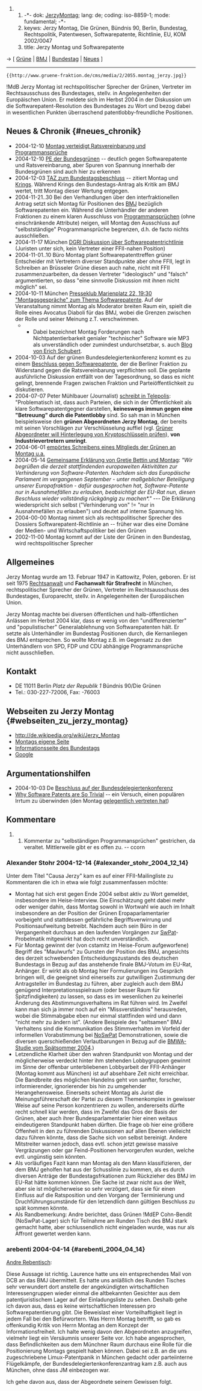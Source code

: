 1.  1.  -\*- dok: [JerzyMontag](JerzyMontag "wikilink"); lang: de;
        coding: iso-8859-1; mode: fundamental; -\*-
    2.  keyws: Jerzy Montag, Die Grünen, Bündnis 90, Berlin, Bundestag,
        Rechtspolitik, Patentwesen, Softwarepatente, Richtlinie, EU, KOM
        2002/0047
    3.  title: Jerzy Montag und Softwarepatente

-\> \[ [ Grüne](SwpatgrueneDe "wikilink") \| [
BMJ](SwpatbmjDe "wikilink") \| [ Bundestag](BundestagDe "wikilink") \| [
Neues](SwpatcninoDe "wikilink") \]

------------------------------------------------------------------------

```{=mediawiki}
{{http://www.gruene-fraktion.de/cms/media/2/2055.montag_jerzy.jpg}}
```
!MdB Jerzy Montag ist rechtspolitischer Sprecher der Grünen, Vertreter
im Rechtsausschuss des Bundestages, stellv. in Angelegenheiten der
Europäischen Union. Er meldete sich im Herbst 2004 in der Diskussion um
die Softwarepatent-Resolution des Bundestages zu Wort und bezog dabei in
wesentlichen Punkten überraschend patentlobby-freundliche Positionen.

## Neues & Chronik {#neues_chronik}

-   2004-12-10 [ Montag verteidigt Ratsvereinbarung und
    Programmansprüche](Montag041210De "wikilink")
-   2004-12-10 [ PE der Bundesgrünen](Gruene041210De "wikilink") \--
    deutlich gegen Softwarepatente und Ratsvereinbarung, aber Spuren von
    Spannung innerhalb der Bundesgrünen sind auch hier zu erkennen
-   2004-12-03 [TAZ zum
    Bundestagsbeschluss](http://www.taz.de/pt/2004/12/03/a0163.nf/text "wikilink")
    \-- zitiert Montag und [ Krings](GuenterKringsDe "wikilink").
    Während Krings den Bundestags-Antrag als Kritik am BMJ wertet, tritt
    Montag dieser Wertung entgegen.
-   2004-11-21..30 Bei den Verhandlungen über den interfraktionellen
    Antrag setzt sich Montag für Positionen des [
    BMJ](SwpatbmjDe "wikilink") bezüglich Softwarepatenten ein. Während
    die Unterhändler der anderen Fraktionen zu einem klaren Ausschluss
    von [ Programmansprüchen](EubsaProgDe "wikilink") (ohne
    einschränkende Attribute) neigen, will Montag den Ausschluss auf
    \"selbstständige\" Programmansprüche begrenzen, d.h. de facto nichts
    ausschließen.
-   2004-11-17 München [DGRI Diskussion über
    Softwarepatentrichtlinie](http://www.dgri.de/ausschuesse/sws_041117.html "wikilink")
    (Juristen unter sich, kein Vertreter einer FFII-nahen Position)
-   2004-11-01..10 Büro Montag plant Softwarepatenttreffen grüner
    Entscheider mit Vertretern diverser Standpunkte aber ohne FFII, legt
    in Schreiben an Brüsseler Grüne diesen auch nahe, nicht mit FFII
    zusammenzuarbeiten, da dessen Vertreter \"ideologisch\" und
    \"falsch\" argumentierten, so dass \"eine sinnvolle Diskussion mit
    ihnen nicht möglich\" sei.
-   2004-10-11 München [Presseklub Marienplatz 22, 19:30
    \"Montagsgespräche\" zum Thema
    Softwarepatente](http://jerzy-montag.de/index.php?id=225 "wikilink").
    Auf der Veranstaltung nimmt Montag als Moderator breiten Raum ein,
    spielt die Rolle eines Avocatus Diaboli für das BMJ, wobei die
    Grenzen zwischen der Rolle und seiner Meinung z.T. verschwimmen.
    -   -   Dabei bezeichnet Montag Forderungen nach
            Nichtpatentierbarkeit genialer \"technischer\" Software wie
            MP3 als unverständlich oder zumindest undurchsetzbar, s.
            auch [Blog von Erich
            Schubert](http://blog.drinsama.de/erich/de/2004102102-systems.html "wikilink").
-   2004-10-03 Auf der grünen Bundesdelegiertenkonferenz kommt es zu
    einem [ Beschluss gegen Softwarepatente](Gruene041103De "wikilink"),
    der die Berliner Fraktion zu Widerstand gegen die Ratsvereinbarung
    verpflichten soll. Die geplante ausführliche Diskussion entfällt von
    der Tagesordnung, so dass es nicht gelingt, brennende Fragen
    zwischen Fraktion und Parteiöffentlichkeit zu diskutieren.
-   2004-07-07 Peter Mühlbauer (Journalist) [schreibt in
    Telepolis](http://www.heise.de/tp/r4/artikel/17/17825/1.html "wikilink"):
    \"Problematisch ist, dass auch Parteien, die sich in der
    Öffentlichkeit als klare Softwarepatentgegner darstellen,
    **keineswegs immun gegen eine \"Betreuung\" durch die Patentlobby**
    sind. So sah man in München beispielsweise den **grünen Abgeordneten
    Jerzy Montag**, der bereits mit seinen Vorschlägen zur
    Verschlüsselung auffiel (vgl. [Grüner Abgeordneter will Hinterlegung
    von Kryptoschlüsseln
    prüfen](http://www.heise.de/security/news/meldung/41734 "wikilink")),
    **von Industrievertretern umringt**.
-   2004-06-01 [empörtes Schreibens eines Mitglieds der Grünen an Montag
    u.a.](http://lists.ffii.org/pipermail/de-parl/2004-June/000410.html "wikilink")
-   2004-05-14 [Gemeinsame Erklärung von Gretje Bettin und
    Montag](http://www.sh.gruene.de:8080/MdB/Bettin/ein_text?datum2=2004/05/14%2016%3A04%3A41%20GMT%2B2 "wikilink"):
    *\"Wir begrüßen die derzeit stattfindenden europaweiten Aktivitäten
    zur Verhinderung von Software-Patenten. Nachdem sich das Europäische
    Parlament im vergangenen September - unter maßgeblicher Beteiligung
    unserer Europafraktion - dafür ausgesprochen hat, Software-Patente
    nur in Ausnahmefällen zu erlauben, beabsichtigt der EU-Rat nun,
    diesen Beschluss wieder vollständig rückgängig zu machen\*.\"* \-\--
    Die Erklärung wiederspricht sich selbst (\"Verhinderung von\" !=
    \"nur in Ausnahmefällen zu erlauben\") und deutet auf interne
    Spannung hin.
-   2004-00-00 Montag nimmt sich als rechtspolitischer Sprecher des
    Dossiers Softwarepatent-Richtlinie an \-- früher war dies eine
    Domäne der Medien- und Wirtschaftspolitiker bei den Grünen
-   2002-11-00 Montag kommt auf der Liste der Grünen in den Bundestag,
    wird rechtspolitischer Sprecher

## Allgemeines

Jerzy Montag wurde am 13. Februar 1947 in Kattowitz, Polen, geboren. Er
ist seit 1975
[Rechtsanwalt](http://www.faktuell.de/Hintergrund/Background281.shtml "wikilink")
und **Fachanwalt für Strafrecht** in München, rechtspolitischer Sprecher
der Grünen, Vertreter im Rechtsausschuss des Bundestages, Europarecht,
stellv. in Angelegenheiten der Europäischen Union.

Jerzy Montag machte bei diversen öffentlichen und halb-öffentlichen
Anlässen im Herbst 2004 klar, dass er wenig von den
\"undifferenzierter\" und \"populistischer\" Generalablehnung von
Softwarepatenten hält. Er setzte als Unterhändler im Bundestag
Positionen durch, die Kernanliegen des BMJ entsprechen. So wollte Montag
z.B. im Gegensatz zu den Unterhändlern von SPD, FDP und CDU abhängige
Programmansprüche nicht ausschließen.

## Kontakt

-   DE 11011 Berlin *Platz der Republik 1* Bündnis 90/Die Grünen
-   Tel.: 030-227-72006, Fax: -76003

## Webseiten zu Jerzy Montag {#webseiten_zu_jerzy_montag}

-   <http://de.wikipedia.org/wiki/Jerzy_Montag>
-   [Montags eigene Seite](http://www.jerzy-montag.de/ "wikilink")
-   [Informationsseite des
    Bundestags](http://www.bundestag.de/mdb15/bio/M/montaje0.html "wikilink")
-   [Google](http://www.google.de/search?q=Jerzy+Montag "wikilink")

## Argumentationshilfen

-   2004-10-03 De [Beschluss auf der
    Bundesdelegiertenkonferenz](http://www.gruene-partei.de/cms/gruene_work/dok/39/39553.keine_softwarepatente.htm "wikilink")
-   [Why Software Patents are So
    Trivial](http://swpat.ffii.org/analysis/trivial/ "wikilink") \-- ein
    Versuch, einen populären Irrtum zu überwinden (den Montag
    [gelegentlich vertreten
    hat](http://blog.drinsama.de/erich/de/2004102102-systems.html "wikilink"))

## Kommentare

1.  1.  Kommentar zu \"selbständigen Programmansprüchen\" gestrichen, da
        veraltet. Mittlerweile gibt er es offen zu. \-- ccorn

### Alexander Stohr 2004-12-14 {#alexander_stohr_2004_12_14}

Unter dem Titel \"Causa Jerzy\" kam es auf einer FFII-Mailingliste zu
Kommentaren die ich in etwa wie folgt zusammenfassen möchte:

-   Montag hat sich erst gegen Ende 2004 selbst aktiv zu Wort gemeldet,
    insbesondere im Heise-Interview. Die Einschätzung geht dabei mehr
    oder weniger dahin, dass Montag sowohl in Wortwahl wie auch im
    Inhalt insbesondere an der Position der Grünen Eropaparlamentarier
    vorbeigeht und stattdessen gefährliche Begriffsverwirrung und
    Positionsaufweitung betreibt. Nachdem auch sein Büro in der
    Vergangenheit durchaus an den laufenden Vorgängen zur
    [SwPat](SwPat "wikilink")-Probelmatik mitgewirkt hat doch recht
    unverständlich.
-   Für Montag gewinnt der (von cstamitz im Heise-Forum aufgeworfene)
    Begriff des \"Maulwurfs\" zu Gunsten der Position des BMJ,
    angesichts des derzeit schwebenden Entscheidungszustands des
    deutschen Bundestags in Bezug auf das anstehende finale BMJ-Votum im
    EU-Rat, Anhänger. Er wirkt als ob Montag hier Formulierungen ins
    Gespräch bringen will, die geeignet sind einerseits zur gutwilligen
    Zustimmung der Antragsteller im Bundestag zu führen, aber zugleich
    auch dem BMJ genügend Interpretationsspielraum (oder besser Raum für
    Spitzfindigkeiten) zu lassen, so dass es im wesenlichen zu keinerlei
    Änderung des Abstimmungsverhaltens im Rat führen wird. Im Zweifel
    kann man sich ja immer noch auf ein \"Missverständnis\" herausreden,
    wobei die Stimmabgabe eben nur einmal stattfinden wird und dann
    \"nicht mehr zu ändern ist\". (Andere Beispiele des \"seltsamen\"
    BMJ Verhaltens sind die Kommunikation des Stimmverhalten im Vorfeld
    der informellen Vorabstimmung bei [NoSwPat](NoSwPat "wikilink")
    Demonstrationen, sowie die diversen querschießenden Verlautbarungen
    in Bezug auf die [ BMWA-Studie vom Spätsommer
    2004](Bmwa040715De "wikilink").)
-   Letzendliche Klarheit über den wahren Standpunkt von Montag und der
    möglicherweise verdeckt hinter ihm stehenden Lobbygruppen gewinnt im
    Sinne der offenbar unterbliebenen Lobbyarbeit der FFII-Anhänger
    (Montag kommt aus München) ist auf absehbare Zeit nicht erreichbar.
    Die Bandbreite des möglichen Handelns geht von sanfter, forscher,
    informierender, ignorierender bis hin zu umgehender
    Herangehensweise. Einerseits scheint Montag als Jurist die
    Meinungsführerschaft der Partei zu diesem Themenkomplex in gewisser
    Weise auf seine Person konzentrieren zu wollen, andererseits dürfte
    recht schnell klar werden, dass im Zweifel das Gros der Basis der
    Grünen, aber auch ihrer Bundesparlamentarier hier einen weitaus
    eindeutigeren Standpunkt haben dürften. Die frage ob hier eine
    größere Offenheit in den zu führenden Diskussionen auf allen Ebenen
    vielleicht dazu führen könnte, dass die Sache sich von selbst
    bereinigt. Andere Mitstreiter warnen jedoch, dass evtl. schon jetzt
    gewisse massive Vergräzungen oder gar Feind-Positionen hervorgerufen
    wurden, welche evtl. ungünstig sein könnten.
-   Als vorläufiges Fazit kann man Montag als den Mann klassifizieren,
    der dem BMJ geholfen hat aus der Schusslinie zu kommen, als es durch
    diversen Anträge der Bundestagsfrkationen zum Rückzieher des BMJ im
    EU-Rat hätte kommen können. Die Sache ist zwar nicht aus der Welt,
    aber sie ist möglicherweise so sehr verzögert, dass sie für einen
    Einfluss auf die Ratsposition und den Vorgang der Terminierung und
    Druchführungsumstände für den letzendlich dann gültigen Beschluss zu
    spät kommen könnte.
-   Als Randbemerkung: Andre berichtet, dass Grünen !MdEP Cohn-Bendit
    (NoSwPat-Lager) sich für Teilnahme am Runden Tisch des BMJ stark
    gemacht hatte, aber schlussendlich nicht eingeladen wurde, was nur
    als Affront gewertet werden kann.

### arebenti 2004-04-14 {#arebenti_2004_04_14}

[ Andre Rebentisch](AndreRebentischDe "wikilink"):

Diese Aussage ist richtig. Laurence hatte uns ein entsprechendes Mail
von DCB an das BMJ übermittelt. Es hatte uns anläßlich des Runden
Tisches sehr verwundert dort anstelle der angekündigten wirtschaftlichen
Interessengruppen wieder einmal die altbekannten Gesichter aus dem
patentjuristischem Lager auf der Einladungsliste zu sehen. Deshalb gehe
ich davon aus, dass es keine wirtschaftlichen Interessen pro
Softwarepatentierung gibt. Die Beweislast einer Vorteilhaftigkeit liegt
in jedem Fall bei den Befürwortern. Was Herrn Montag betrifft, so gab es
offenkundig Kritik von Herrn Montag an dem Konzept der
Informationsfreiheit. Ich halte wenig davon den Abgeordneten
anzugreifen, vielmehr liegt ein Versäumnis unserer Seite vor. Ich habe
angesprochen, dass Befindlichkeiten aus dem Münchner Raum durchaus eine
Rolle für die Positionierung Montags gespielt haben können. Dabei sei
z.B. an die uns zugeschriebene Limux-Patentpanik in München gedacht oder
parteiinterne Flügelkämpfe, der Bundesdelegiertenkonferenzantrag kam
z.B. auch aus München, ohne dass JM einbezogen war.

Ich gehe davon aus, dass der Abgeordnete seinem Gewissen folgt.
